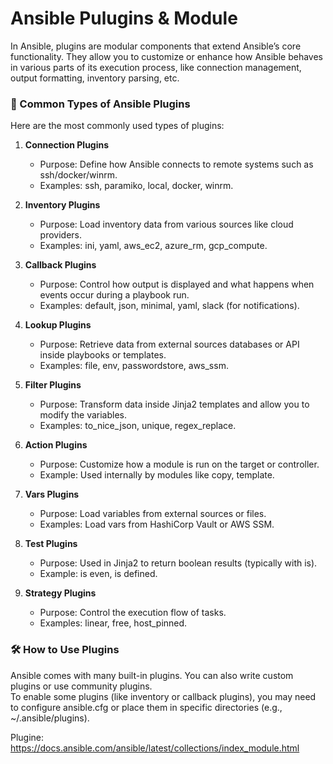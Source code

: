 # Ansible Pulugins & Module

In Ansible, plugins are modular components that extend Ansible’s core functionality. They allow you to customize or enhance how Ansible behaves in various parts of its execution process, like connection management, output formatting, inventory parsing, etc.

### 🔧 Common Types of Ansible Plugins

Here are the most commonly used types of plugins:

1. **Connection Plugins** <br>
    - Purpose: Define how Ansible connects to remote systems such as ssh/docker/winrm.<br>
    - Examples: ssh, paramiko, local, docker, winrm.

2. **Inventory Plugins**<br>
    - Purpose: Load inventory data from various sources like cloud providers.<br>
    - Examples: ini, yaml, aws_ec2, azure_rm, gcp_compute.<br>

3. **Callback Plugins**<br>
    - Purpose: Control how output is displayed and what happens when events occur during a playbook run.<br>
    - Examples: default, json, minimal, yaml, slack (for notifications).<br>

4. **Lookup Plugins**<br>
    - Purpose: Retrieve data from external sources databases or API inside playbooks or templates.<br>
    - Examples: file, env, passwordstore, aws_ssm.<br>

5. **Filter Plugins**<br>
    - Purpose: Transform data inside Jinja2 templates and allow you to modify the variables.<br>
    - Examples: to_nice_json, unique, regex_replace.<br>

6. **Action Plugins**<br>
    - Purpose: Customize how a module is run on the target or controller.<br>
    - Example: Used internally by modules like copy, template.<br>

7. **Vars Plugins**<br>
    - Purpose: Load variables from external sources or files.<br>
    - Examples: Load vars from HashiCorp Vault or AWS SSM.<br>

8. **Test Plugins**<br>
    - Purpose: Used in Jinja2 to return boolean results (typically with is).<br>
    - Example: is even, is defined.<br>

9. **Strategy Plugins**<br>
    - Purpose: Control the execution flow of tasks.<br>
    - Examples: linear, free, host_pinned.<br>

###  🛠️ How to Use Plugins 

Ansible comes with many built-in plugins. You can also write custom plugins or use community plugins.<br>
To enable some plugins (like inventory or callback plugins), you may need to configure ansible.cfg or place them in specific directories (e.g., ~/.ansible/plugins).<br>

Plugine: https://docs.ansible.com/ansible/latest/collections/index_module.html
